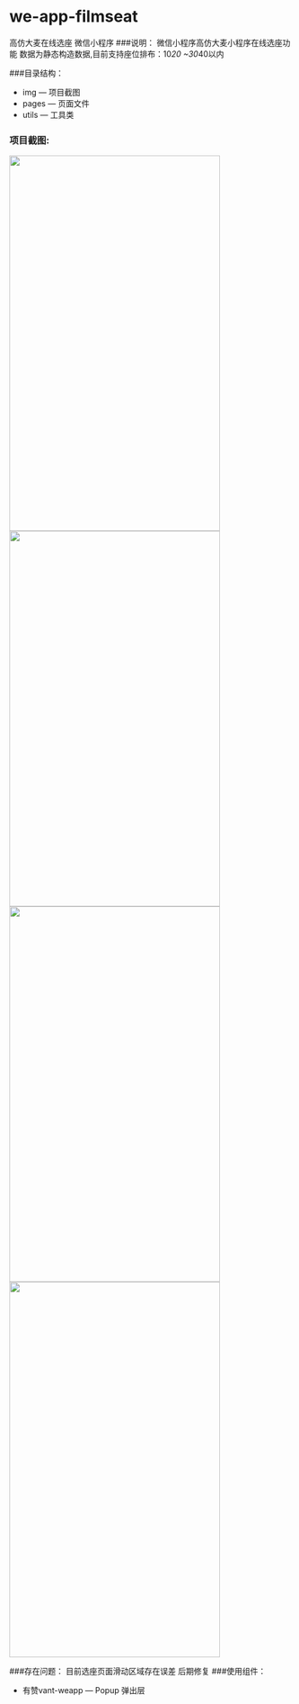 # we-app-filmseat
高仿大麦在线选座 微信小程序
###说明：
微信小程序高仿大麦小程序在线选座功能
数据为静态构造数据,目前支持座位排布：10*20 ~30*40以内

###目录结构：
- img —  项目截图
- pages — 页面文件
- utils — 工具类
### 项目截图:
<img src="https://github.com/best-fan/we-app-filmseat/blob/master/img/Screenshot_2018-10-12-10-57-09.png" width="375px" height="667px"/>
<img src="https://github.com/best-fan/we-app-filmseat/blob/master/img/Screenshot_2018-10-12-10-57-28.png" width="375px" height="667px"/>
<img src="https://github.com/best-fan/we-app-filmseat/blob/master/img/Screenshot_2018-10-12-10-57-46.png" width="375px" height="667px"/>
<img src="https://github.com/best-fan/we-app-filmseat/blob/master/img/ezgif.com-video-to-gif.gif" width="375px" height="667px"/>

###存在问题：
目前选座页面滑动区域存在误差 后期修复
###使用组件：
- 有赞vant-weapp —  Popup 弹出层



